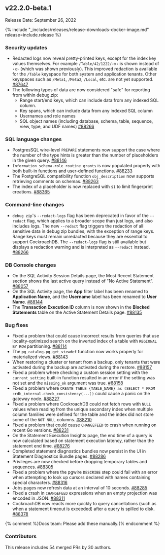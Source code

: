 ## v22.2.0-beta.1

Release Date: September 26, 2022

{% include "_includes/releases/release-downloads-docker-image.md" release=include.release %}

<h3 id="v22-2-0-beta-1-security-updates">Security updates</h3>

- Redacted logs now reveal pretty-printed keys, except for the index key values themselves. For example `/Table/42/1222/‹x›` is shown instead of `‹x›` (which was shown previously). This improved redaction is available for the `/Table` keyspace for both system and application tenants. Other keyspaces such as `/Meta1`, `/Meta2`, `/Local`, etc. are not yet supported. [#87647][#87647]
- The following types of data are now considered "safe" for reporting from within debug.zip:
    - Range start/end keys, which can include data from any indexed   SQL column.
    - Key spans, which can include data from any indexed SQL column
    - Usernames and role names
    - SQL object names (including database, schema, table, sequence, view, type, and UDF names)
[#88266][#88266]

<h3 id="v22-2-0-beta-1-sql-language-changes">SQL language changes</h3>

- PostgresSQL wire-level `PREPARE` statements now support the case where the number of the type hints is greater than the number of placeholders in the given query. [#88146][#88146]
- `Information_schema.role_routine_grants` is now populated properly with both built-in functions and user-defined functions. [#88233][#88233]
- The PostgreSQL compatibility function `obj_description` now supports retrieving comments on schemas. [#88263][#88263]
- The index of a placeholder is now replaced with `$1` to limit fingerprint creations. [#88365][#88365]

<h3 id="v22-2-0-beta-1-command-line-changes">Command-line changes</h3>

- `debug zip`'s `--redact-logs` flag has been deprecated in favor of the `--redact` flag, which applies to a broader scope than just logs, and also includes logs. The new `--redact` flag triggers the redaction of all sensitive data in debug zip bundles, with the exception of range keys. Range keys must remain unredacted because they are essential to support CockroachDB. The `--redact-logs` flag is still available but displays a redaction warning and is interpreted as `--redact` instead. [#88266][#88266]

<h3 id="v22-2-0-beta-1-db-console-changes">DB Console changes</h3>

- On the SQL Activity Session Details page, the Most Recent Statement section shows the last active query instead of "No Active Statement". [#88057][#88057]
- On the SQL Activity page, the **App** filter label has been renamed to **Application Name**, and the **Username** label has been renamed to **User Name**. [#88144][#88144]
- The **Transaction Execution ID** column is now shown in the **Blocked Statements** table on the Active Statement Details page. [#88135][#88135]

<h3 id="v22-2-0-beta-1-bug-fixes">Bug fixes</h3>

- Fixed a problem that could cause incorrect results from queries that use locality-optimized search on the inverted index of a table with `REGIONAL BY ROW` partitioning. [#88114][#88114]
- The `pg_catalog.pg_get_viewdef` function now works properly for materialized views. [#88143][#88143]
- When restoring a cluster or tenant from a backup, only tenants that were activated during the backup are activated during the restore. [#88157][#88157]
- Fixed a problem where checking a custom session setting with the `current_setting` built-in function resulted in an error if the setting was not set and the `missing_ok` argument was true. [#88158][#88158]
- Fixed a problem where `CREATE TABLE {TABLE_NAME} as (SELECT * FROM crdb_internal.check_consistency(...))` could cause a panic on the gateway node. [#88227][#88227]
- Fixed a problem where CockroachDB could not fetch rows with `NULL` values when reading from the unique secondary index when multiple column families were defined for the table and the index did not store some of the `NOT NULL` columns. [#88210][#88210]
- Fixed a problem that could cause `CHANGEFEED` to crash when running on recent Go versions. [#88231][#88231]
- On the Statement Execution Insights page, the end time of a query is now calculated based on statement execution latency, rather than the statement end time. [#88276][#88276]
- Completed statement diagnostics bundles now persist in the UI in Statement Diagnostics Bundle pages. [#88286][#88286]
- Privileges are now checked before dropping temporary tables and sequences. [#88305][#88305]
- Fixed a problem where the pgwire `DESCRIBE` step could fail with an error when attempting to look up cursors declared with names containing special characters. [#88316][#88316]
- Jobs pages now refresh data at an interval of 10 seconds. [#88285][#88285]
- Fixed a crash in `CHANGEFEED` expressions when an empty projection was encoded in JSON. [#88311][#88311]
- CockroachDB now reacts more quickly to query cancellations (such as when a statement timeout is exceeded) after a query is spilled to disk. [#88378][#88378]


{% comment %}Docs team: Please add these manually.{% endcomment %}

<h3 id="v22-2-0-beta-1-contributors">Contributors</h3>

This release includes 54 merged PRs by 30 authors.


[#87647]: https://github.com/cockroachdb/cockroach/pull/87647
[#88057]: https://github.com/cockroachdb/cockroach/pull/88057
[#88114]: https://github.com/cockroachdb/cockroach/pull/88114
[#88135]: https://github.com/cockroachdb/cockroach/pull/88135
[#88143]: https://github.com/cockroachdb/cockroach/pull/88143
[#88144]: https://github.com/cockroachdb/cockroach/pull/88144
[#88146]: https://github.com/cockroachdb/cockroach/pull/88146
[#88157]: https://github.com/cockroachdb/cockroach/pull/88157
[#88158]: https://github.com/cockroachdb/cockroach/pull/88158
[#88210]: https://github.com/cockroachdb/cockroach/pull/88210
[#88227]: https://github.com/cockroachdb/cockroach/pull/88227
[#88231]: https://github.com/cockroachdb/cockroach/pull/88231
[#88233]: https://github.com/cockroachdb/cockroach/pull/88233
[#88263]: https://github.com/cockroachdb/cockroach/pull/88263
[#88266]: https://github.com/cockroachdb/cockroach/pull/88266
[#88276]: https://github.com/cockroachdb/cockroach/pull/88276
[#88285]: https://github.com/cockroachdb/cockroach/pull/88285
[#88286]: https://github.com/cockroachdb/cockroach/pull/88286
[#88305]: https://github.com/cockroachdb/cockroach/pull/88305
[#88311]: https://github.com/cockroachdb/cockroach/pull/88311
[#88316]: https://github.com/cockroachdb/cockroach/pull/88316
[#88365]: https://github.com/cockroachdb/cockroach/pull/88365
[#88378]: https://github.com/cockroachdb/cockroach/pull/88378
